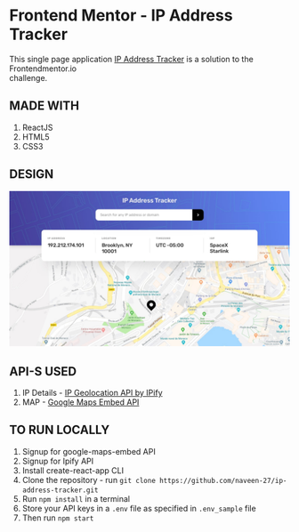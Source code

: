 # Frontend Mentor - IP Address Tracker

This single page application [IP Address Tracker](https://ip-address-tracker-three.vercel.app/) is a solution to the Frontendmentor.io <br> challenge. 

## MADE WITH

1. ReactJS
2. HTML5
3. CSS3

## DESIGN

![Design preview for the IP Address Tracker coding challenge](./desktop-design.jpg)

## API-S USED

1. IP Details - [IP Geolocation API by IPify](https://geo.ipify.org/) 
2. MAP - [Google Maps Embed API](https://developers.google.com/maps/documentation/embed/get-started)

## TO RUN LOCALLY

1. Signup for google-maps-embed API
1. Signup for Ipify API
1. Install create-react-app CLI
1. Clone the repository - run ```git clone https://github.com/naveen-27/ip-address-tracker.git```
1. Run ```npm install``` in a terminal
1. Store your API keys in a ```.env``` file as specified in ```.env_sample``` file
1. Then run ```npm start```